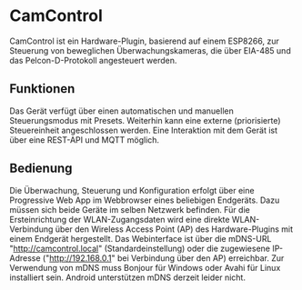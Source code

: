 # CamControl
CamControl ist ein Hardware-Plugin, basierend auf einem ESP8266, zur Steuerung von beweglichen Überwachungskameras, die über EIA-485 und das Pelcon-D-Protokoll angesteuert werden.

## Funktionen
Das Gerät verfügt über einen automatischen und manuellen Steuerungsmodus mit Presets.
Weiterhin kann eine externe (priorisierte) Steuereinheit angeschlossen werden.
Eine Interaktion mit dem Gerät ist über eine REST-API und MQTT möglich.

## Bedienung
Die Überwachung, Steuerung und Konfiguration erfolgt über eine Progressive Web App im Webbrowser eines beliebigen Endgeräts.
Dazu müssen sich beide Geräte im selben Netzwerk befinden.
Für die Ersteinrichtung der WLAN-Zugangsdaten wird eine direkte WLAN-Verbindung über den Wireless Access Point (AP) des Hardware-Plugins mit einem Endgerät hergestellt.
Das Webinterface ist über die mDNS-URL "http://camcontrol.local" (Standardeinstellung) oder die zugewiesene IP-Adresse ("http://192.168.0.1" bei Verbindung über den AP) erreichbar.
Zur Verwendung von mDNS muss Bonjour für Windows oder Avahi für Linux installiert sein.
Android unterstützen mDNS derzeit leider nicht.
